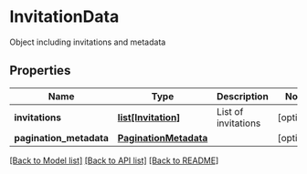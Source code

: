 # InvitationData

Object including invitations and metadata

## Properties

| Name                    | Type                                            | Description         | Notes      |
| ----------------------- | ----------------------------------------------- | ------------------- | ---------- |
| **invitations**         | [**list[Invitation]**](Invitation.md)           | List of invitations | [optional] |
| **pagination_metadata** | [**PaginationMetadata**](PaginationMetadata.md) |                     | [optional] |

[[Back to Model list]](../README.md#documentation-for-models) [[Back to API list]](../README.md#documentation-for-api-endpoints) [[Back to README]](../README.md)
